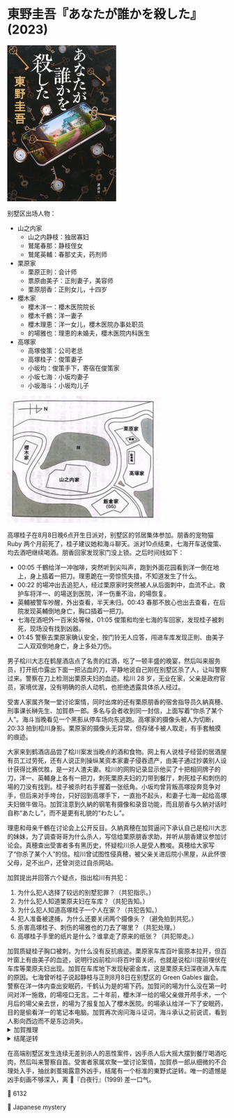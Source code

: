 # 東野圭吾『あなたが誰かを殺した』(2023)

<img src=images/2023_cover.jpg width=250/>

别墅区出场人物：
<ul>
<li>山之内家
<ul>
<li>山之内静枝：独居寡妇</li>
<li>鷲尾春那：静枝侄女</li>
<li>鷲尾英輔：春那丈夫，药剂师</li>
</ul>
</li>
<li>栗原家
<ul>
<li>栗原正則：会计师</li>
<li>票原由美子：正則妻子，美容师</li>
<li>栗原朋香：正則女儿，十四岁</li>
</ul>
</li>
<li>櫻木家
<ul>
<li>櫻木洋一：櫻木医院院长</li>
<li>櫻木千鶴：洋一妻子</li>
<li>櫻木理恵：洋一女儿，櫻木医院办事处职员</li>
<li>的場雅也：理恵的未婚夫，櫻木医院内科医生</li>
</ul>
</li>

<li>高塚家
<ul>
<li>高塚俊策：公司老总</li>
<li>高塚桂子：俊策妻子</li>
<li>小坂均：俊策手下，寄宿在俊策家</li>
<li>小坂七海：小坂均妻子</li>
<li>小坂海斗：小坂均儿子</li>
</ul>
</li>
</ul>

<img src=images/2023_map.jpg width=350/>

高塚桂子在8月8日晚6点开生日派对，别墅区的邻居集体参加。朋香的宠物猫 Ruby 两个月前死了，桂子建议她和海斗聊天。派对10点结束，七海开车送俊策、均去酒吧继续喝酒。朋香回家发现家门没上锁。之后时间线如下：
<ul>
<li>00:05 千鶴给洋一冲咖啡，突然听到尖叫声，跑到外面花园看到洋一倒在地上，身上插着一把刀。理恵跪在一旁惊慌失措，不知道发生了什么。</li>
<li>00:22 的場冲出去追犯人，经过栗原家时突然被人从后面刺中，血流不止。救护车将洋一、的場送到医院，洋一伤重不治，的場恢复。</li>
<li>英輔被警车吵醒，外出查看，半天未归。00:43 春那不放心也出去查看，在后院发现英輔倒地身亡，胸口插着一把刀。</li>
<li>七海在酒吧外一百米处等候，01:05 俊策和均坐七海的车回家，发现桂子被刺死，现场没有找到凶器。</li>
<li>01:45 警察去栗原家确认安全，按门铃无人应答，闯进车库发现正則、由美子二人双双倒地身亡，身上多处刀伤。</li>
</ul>

男子桧川大志在鹤屋酒店点了名贵的红酒，吃了一顿丰盛的晚宴，然后叫来服务员，打开纸巾露出下面一把沾血的刀，平静地说自己刚在别墅区杀了人，让叫警察过来。警察在刀上检测出栗原夫妇的血迹。桧川 28 岁，无业在家，父亲是政府官员，家境优渥，没有明确的杀人动机，也拒绝透露具体杀人经过。

受害人家属齐聚一堂讨论案情，同时出席的还有栗原朋香的宿舍指导员久納真穂、刑事课长榊先生、加賀恭一郎。多名与会者收到同一封信，上面写着“你杀了某个人”。海斗当晚看见一个黑影从停车场向东逃跑。高塚家的摄像头被人为切断，20:33 拍到桧川身影。栗原家的摄像头无异常，但存储卡被人取走，有手套触摸的痕迹。

大家来到鹤酒店品尝了桧川案发当晚点的酒和食物。网上有人说桂子经营的居酒屋有员工过劳死，还有人说正則操纵某资本家妻子侵吞遗产，由美子通过抄袭别人设计获得比赛优胜，是一对人渣夫妻。桧川的网购记录显示他买了十把相同牌子的刀，洋一、英輔身上各有一把刀，刺死栗原夫妇的刀带到餐厅，刺死桂子和刺伤的場的刀没有找到。桂子被杀时右手握着一张纸角。小坂均曾背叛高塚投奔竞争对手，但后来对手垮台，只好回到高塚手下，一直抬不起头，和妻子七海一起给高塚夫妇做牛做马。加賀注意到久納的钢笔有摄像和录音功能，而且朋香与久納对话时自称“あたし”，而不是更有礼貌的“わたし”。

理恵和母亲千鶴在讨论会上公开反目。久納真穂在加賀逼问下承认自己是桧川大志的妹妹，为了调查哥哥为什么杀人，写信给栗原朋香求助，并听从朋香建议参加讨论会。真穂查出受害者多有黑历史，怀疑桧川杀人是受人教唆。真穂给大家写了“你杀了某个人”的信。桧川曾试图性侵真穂，被父亲关进后院小黑屋，从此怀恨父母，足不出户，还曾浏览过自杀网站。

加賀提出并回答六个疑点，指出桧川有共犯：
<ol>
<li>为什么犯人选择了较远的别墅犯罪？（共犯指示。）</li>
<li>为什么犯人知道栗原夫妇在车库？（共犯告知。）</li>
<li>为什么犯人知道高塚桂子一个人在家？（共犯告知。）</li>
<li>犯人准备被逮捕，为什么还要关闭两个摄像头？（避免拍到共犯。）</li>
<li>杀害高塚桂子、刺伤的場雅也的刀去了哪里？（共犯处理。）</li>
<li>高塚桂子手里的纸片是什么？谁拿走了原来的纸张？（共犯带走。）</li>
</ol>
加賀质疑桂子胸口被刺，为什么没有反抗痕迹。栗原家车库百叶窗原本拉开，但百叶窗上有由美子的血迹，说明行凶前桧川将百叶窗关闭，也就是说桧川提前埋伏在车库等栗原夫妇出现。加賀在车库地下发现秘密金库，这是栗原夫妇深夜进入车库的原因。七海曾听桂子说起静枝与正則8月8日在别墅区的 Green Gables 幽会。警察在洋一体内查出安眠药，千鹤认为是的場下药。加賀问的場为什么没在第一时间对洋一施救，的場哑口无言。二十年前，櫻木洋一给的場父亲做开颅手术，一个月后的場父亲去世，的場为了报复加入了櫻木医院。的場承认给洋一下了安眠药，目的是偷看洋一的笔记本电脑。加賀再次询问海斗证词，海斗承认之前说谎，看到人影向西边而不是东边消失。

<details><summary>加賀推理</summary>
高塚俊策、小坂均、櫻木千鶴、櫻木理恵、鷲尾春那有不在场证明，无法刺杀桂子。刺伤的場雅也的刀子没有找到，排除他故意刺伤自己的可能。小坂七海有杀害桂子的机会，但只是偶然得到。静枝离家时周围已经布满警察。由排除法可知凶手只能是海斗和朋香中一人。海斗说谎是因为看见朋香跑过，替她掩护。共犯是朋香。

朋香的父母闹离婚，没人饲养 Ruby 致其死亡。朋香在网上看到桧川召集想要死刑的朋友，与桧川联手杀人。朋香在8月8日晚拔掉家中摄像头的存储卡。宴会结束后朋香给桂子一张“礼物兑换券”，约她凌晨在别墅外收礼物。朋香知道车库里有秘密金库，父母看到门没锁，一定会去车库查看，所以叫桧川在那里提前埋伏。朋香看到父母走向车库，通知桧川准备杀人。朋香拿了桧川留在门口的一把刀，去高塚家杀死桂子，并取回“礼物兑换券”，回家时撞见的場追犯人，从背后将其刺伤。
</details>

<details><summary>结尾逆转</summary>
桧川买了十把刀，留在家中五把，带走五把。餐厅里有一把，洋一和英輔身上各一把，朋香用了一把，还少一把。桧川给朋香的消息中写：“杀死五人，未遂一人，感谢合作。”桧川并不知道朋香刺杀的場未遂，所以他说的“未遂”是自己只杀了三人，一人未遂。桧川先杀死栗原夫妇和櫻木洋一，最后没能成功杀死鷲尾英輔。朋香证实8月8日正則在参加派对之前一直呆在家中，所以和静枝幽会的不是正則而是英輔，被春那目击。英輔被刺伤后走回家中，春那叫救护车时看到英輔在后院将 Green Gables 的钥匙交给静枝并和静枝亲吻。春那杀死英輔，静枝对此保持沉默。
</details>

在高端别墅区发生连续无差别杀人的恶性案件，凶手杀人后大摇大摆到餐厅喝酒吃肉，然后叫来警察自首。受害者家属欢聚一堂讨论案情，加賀恭一郎从细微的不合理处入手，抽丝剥茧揭露意外凶手，结尾有一个标准的東野式逆转。唯一的遗憾是凶手刻画不够深入，离 📖『白夜行』(1999) 差一口气。

:link: 6132

:file_folder: Japanese mystery
